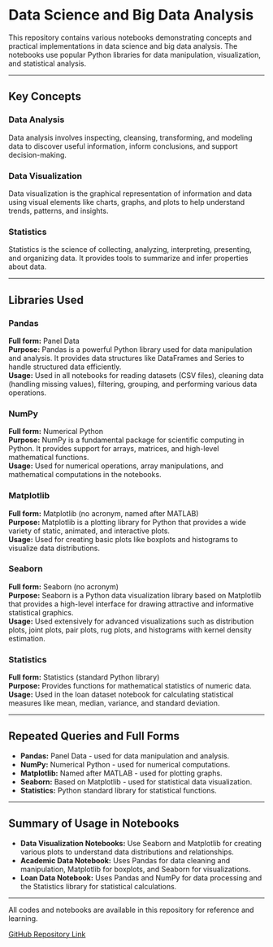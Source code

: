 # Data Science and Big Data Analysis

This repository contains various notebooks demonstrating concepts and practical implementations in data science and big data analysis. The notebooks use popular Python libraries for data manipulation, visualization, and statistical analysis.

---

## Key Concepts

### Data Analysis
Data analysis involves inspecting, cleansing, transforming, and modeling data to discover useful information, inform conclusions, and support decision-making.

### Data Visualization
Data visualization is the graphical representation of information and data using visual elements like charts, graphs, and plots to help understand trends, patterns, and insights.

### Statistics
Statistics is the science of collecting, analyzing, interpreting, presenting, and organizing data. It provides tools to summarize and infer properties about data.

---

## Libraries Used

### Pandas
**Full form:** Panel Data  
**Purpose:** Pandas is a powerful Python library used for data manipulation and analysis. It provides data structures like DataFrames and Series to handle structured data efficiently.  
**Usage:** Used in all notebooks for reading datasets (CSV files), cleaning data (handling missing values), filtering, grouping, and performing various data operations.

### NumPy
**Full form:** Numerical Python  
**Purpose:** NumPy is a fundamental package for scientific computing in Python. It provides support for arrays, matrices, and high-level mathematical functions.  
**Usage:** Used for numerical operations, array manipulations, and mathematical computations in the notebooks.

### Matplotlib
**Full form:** Matplotlib (no acronym, named after MATLAB)  
**Purpose:** Matplotlib is a plotting library for Python that provides a wide variety of static, animated, and interactive plots.  
**Usage:** Used for creating basic plots like boxplots and histograms to visualize data distributions.

### Seaborn
**Full form:** Seaborn (no acronym)  
**Purpose:** Seaborn is a Python data visualization library based on Matplotlib that provides a high-level interface for drawing attractive and informative statistical graphics.  
**Usage:** Used extensively for advanced visualizations such as distribution plots, joint plots, pair plots, rug plots, and histograms with kernel density estimation.

### Statistics
**Full form:** Statistics (standard Python library)  
**Purpose:** Provides functions for mathematical statistics of numeric data.  
**Usage:** Used in the loan dataset notebook for calculating statistical measures like mean, median, variance, and standard deviation.

---

## Repeated Queries and Full Forms

- **Pandas:** Panel Data - used for data manipulation and analysis.  
- **NumPy:** Numerical Python - used for numerical computations.  
- **Matplotlib:** Named after MATLAB - used for plotting graphs.  
- **Seaborn:** Based on Matplotlib - used for statistical data visualization.  
- **Statistics:** Python standard library for statistical functions.

---

## Summary of Usage in Notebooks

- **Data Visualization Notebooks:** Use Seaborn and Matplotlib for creating various plots to understand data distributions and relationships.  
- **Academic Data Notebook:** Uses Pandas for data cleaning and manipulation, Matplotlib for boxplots, and Seaborn for visualizations.  
- **Loan Data Notebook:** Uses Pandas and NumPy for data processing and the Statistics library for statistical calculations.

---

All codes and notebooks are available in this repository for reference and learning.

[GitHub Repository Link](https://github.com/Vishwajeet-Londhe/SPPU-CSE-SEM6-Codes/tree/master/DSBDA)
